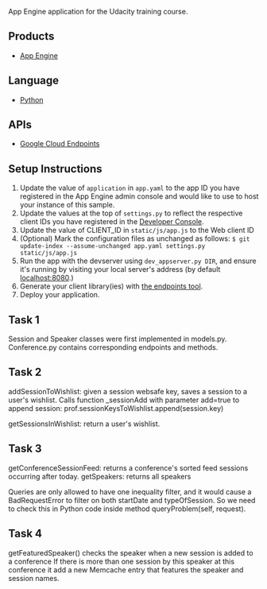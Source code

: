 App Engine application for the Udacity training course.

## Products
- [App Engine][1]

## Language
- [Python][2]

## APIs
- [Google Cloud Endpoints][3]

## Setup Instructions
1. Update the value of `application` in `app.yaml` to the app ID you
   have registered in the App Engine admin console and would like to use to host
   your instance of this sample.
2. Update the values at the top of `settings.py` to
   reflect the respective client IDs you have registered in the
   [Developer Console][4].
3. Update the value of CLIENT_ID in `static/js/app.js` to the Web client ID
4. (Optional) Mark the configuration files as unchanged as follows:
   `$ git update-index --assume-unchanged app.yaml settings.py static/js/app.js`
5. Run the app with the devserver using `dev_appserver.py DIR`, and ensure it's running by visiting
   your local server's address (by default [localhost:8080][5].)
6. Generate your client library(ies) with [the endpoints tool][6].
7. Deploy your application.

## Task 1
Session and Speaker classes were first implemented in models.py. Conference.py contains corresponding endpoints and methods.
## Task 2
addSessionToWishlist: given a session websafe key, saves a session to a user's wishlist.
Calls function _sessionAdd with parameter add=true to append session: prof.sessionKeysToWishlist.append(session.key)

getSessionsInWishlist: return a user's wishlist.
## Task 3
getConferenceSessionFeed: returns a conference's sorted feed sessions occurring after today.
getSpeakers: returns all speakers

Queries are only allowed to have one inequality filter, and it would cause a BadRequestError to filter on both startDate and typeOfSession.
So we need to check this in Python code inside method queryProblem(self, request).
## Task 4
getFeaturedSpeaker() checks the speaker when a new session is added to a conference
If there is more than one session by this speaker at this conference it add a new Memcache entry that features the speaker and session names. 

[1]: https://developers.google.com/appengine
[2]: http://python.org
[3]: https://developers.google.com/appengine/docs/python/endpoints/
[4]: https://console.developers.google.com/
[5]: https://localhost:8080/
[6]: https://developers.google.com/appengine/docs/python/endpoints/endpoints_tool
